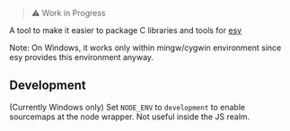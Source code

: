 > ⚠️ Work in Progress

A tool to make it easier to package C libraries and tools for [esy](esy.sh)

Note: On Windows, it works only within mingw/cygwin environment since esy provides this environment anyway.

## Development

(Currently Windows only) Set `NODE_ENV` to `development` to enable sourcemaps at the node wrapper. Not useful inside the JS realm.
